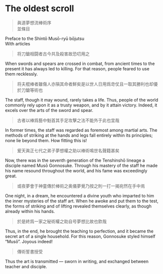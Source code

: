# The oldest scroll

> 眞道夢想流棒術序  
> 並條目

Preface to the Shintō Musō-ryū bōjutsu  
With articles

> 将刀鎗相闘者古今共及殺害故恐叨用之

When swords and spears are crossed in combat, from ancient times to the present it has always led to killing. For that reason, people feared to use them recklessly.

> 将夫棍棒者雖傷人亦隕其命者鮮矣是以世人日用爲竒仗且一取其勝利也却優於刀鎗等術也

The staff, though it may wound, rarely takes a life. Thus, people of the world commonly rely upon it as a trusty weapon, and by it attain victory. Indeed, it excels over the arts of the sword and spear.

> 古者以棒爲藝中魁首其手足攻擊之法不能外于此也宜哉

In former times, the staff was regarded as foremost among martial arts. The methods of striking at the hands and legs fall entirely within its principles; none lie beyond them. How fitting this is!

> 爰天眞正七代之弟子夢想權之助以棒術鳴世名聲籍甚矣

Now, there was in the seventh generation of the Tenshinshō lineage a disciple named Musō Gonnosuke. Through his mastery of the staff he made his name resound throughout the world, and his fame was exceedingly great.

> 或夜夢會于神童傳於棒術之奥儀夢覺乃按之則一打一揭宛然在手中焉

One night, in a dream, he encountered a divine youth who imparted to him the inner mysteries of the staff art. When he awoke and put them to the test, the forms of striking and of lifting revealed themselves clearly, as though already within his hands.

> 於是終爲一家之秘術權之助自号夢想比故也欽哉

Thus, in the end, he brought the teaching to perfection, and it became the secret art of a single household. For this reason, Gonnosuke styled himself “Musō”. Joyous indeed!

> 傳術誓書授受

Thus the art is transmitted — sworn in writing, and exchanged between teacher and disciple.

